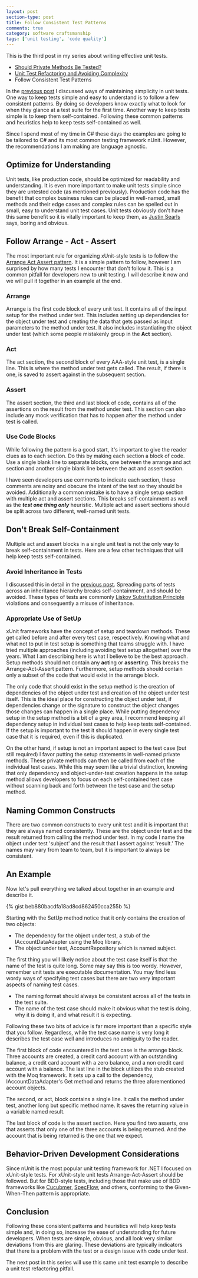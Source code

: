 ```yaml
---
layout: post
section-type: post
title: Follow Consistent Test Patterns
comments: true
category: software craftsmanship
tags: ['unit testing', 'code quality']
---
```


This is the third post in my series about writing effective unit tests.  
 
* [Should Private Methods Be Tested?](/2016/02/14/should-private-methods-be-tested.html)
* [Unit Test Refactoring and Avoiding Complexity](/2016/03/22/unit-test-refactoring-avoiding-complexity.html)
* Follow Consistent Test Patterns
 
In the [previous post](/2016/03/22/unit-test-refactoring-avoiding-complexity.html) I discussed ways of maintaining simplicity in unit tests. One way to keep tests simple and easy to understand is to follow a few consistent patterns. By doing so developers know exactly what to look for when they glance at a test suite for the first time. Another way to keep tests simple is to keep them self-contained. Following these common patterns and heuristics help to keep tests self-contained as well. 

Since I spend most of my time in C# these days the examples are going to be tailored to C# and its most common testing framework nUnit. However, the recommendations I am making are language agnostic.

## Optimize for Understanding

Unit tests, like production code, should be optimized for readability and understanding. It is even more important to make unit tests simple since they are untested code (as mentioned previously). Production code has the benefit that complex business rules can be placed in well-named, small methods and their edge cases and complex rules can be spelled out in small, easy to understand unit test cases. Unit tests obviously don't have this same benefit so it is vitally important to keep them, as [Justin Searls](https://twitter.com/searls) says, boring and obvious.

## Follow Arrange - Act - Assert
The most important rule for organizing xUnit-style tests is to follow the [Arrange Act Assert pattern](http://c2.com/cgi/wiki?ArrangeActAssert). It is a simple pattern to follow, however I am surprised by how many tests I encounter that don't follow it. This is a common pitfall for developers new to unit testing. I will describe it now and we will pull it together in an example at the end.  

### Arrange 
Arrange is the first code block of every unit test. It contains all of the input setup for the method under test. This includes setting up dependencies for the object under test and creating the data that gets passed as input parameters to the method under test. It also includes instantiating the object under test (which some people mistakenly group in the **Act** section).

### Act
The act section, the second block of every AAA-style unit test, is a single line. This is where the method under test gets called. The result, if there is one, is saved to assert against in the subsequent section. 

### Assert
The assert section, the third and last block of code, contains all of the assertions on the result from the method under test. This section can also include any mock verification that has to happen after the method under test is called.

### Use Code Blocks
While following the pattern is a good start, it's important to give the reader clues as to each section. Do this by making each section a block of code. Use a single blank line to separate blocks, one between the arrange and act section and another single blank line between the act and assert section.  

I have seen developers use comments to indicate each section, these comments are noisy and obscure the intent of the test so they should be avoided. Additionally a common mistake is to have a single setup section with multiple act and assert sections. This breaks self-containment as well as the ***test one thing only*** heuristic. Multiple act and assert sections should be split across two different, well-named unit tests.
 
## Don't Break Self-Containment
Multiple act and assert blocks in a single unit test is not the only way to break self-containment in tests. Here are a few other techniques that will help keep tests self-contained.

### Avoid Inheritance in Tests
I discussed this in detail in the [previous post](/2016/03/22/unit-test-refactoring-avoiding-complexity.html). Spreading parts of tests across an inheritance hierarchy breaks self-containment, and should be avoided. These types of tests are commonly [Liskov Substitution Principle](https://en.wikipedia.org/wiki/Liskov_substitution_principle) violations and consequently a misuse of inheritance. 

### Appropriate Use of SetUp
xUnit frameworks have the concept of setup and teardown methods. These get called before and after every test case, respectively. Knowing what and what not to put in test setup is something that teams struggle with. I have tried multiple approaches (including avoiding test setup altogether) over the years. What I am describing here is what I believe to be the best approach. Setup methods should not contain any **act**ing or **assert**ing. This breaks the Arrange-Act-Assert pattern. Furthermore, setup methods should contain only a subset of the code that would exist in the arrange block. 

The only code that should exist in the setup method is the creation of dependencies of the object under test and creation of the object under test itself. This is the ideal place for constructing the object under test, if dependencies change or the signature to construct the object changes those changes can happen in a single place. While putting dependency setup in the setup method is a bit of a grey area, I recommend keeping all dependency setup in individual test cases to help keep tests self-contained. If the setup is important to the test it should happen in every single test case that it is required, even if this is duplicated. 

On the other hand, if setup is not an important aspect to the test case (but still required) I favor putting the setup statements in well-named private methods. These private methods can then be called from each of the individual test cases. While this may seem like a trivial distinction, knowing that only dependency and object-under-test creation happens in the setup method allows developers to focus on each self-contained test case without scanning back and forth between the test case and the setup method.

## Naming Common Constructs
There are two common constructs to every unit test and it is important that they are always named consistently. These are the object under test and the result returned from calling the method under test. In my code I name the object under test 'subject' and the result that I assert against 'result.' The names may vary from team to team, but it is important to always be consistent. 

## An Example
Now let's pull everything we talked about together in an example and describe it.

{% gist beb880bacdfa18ad8cd862450cca255b %}

Starting with the SetUp method notice that it only contains the creation of two objects:  

* The dependency for the object under test, a stub of the IAccountDataAdapter using the Moq library.  
* The object under test, AccountRepository which is named subject.

The first thing you will likely notice about the test case itself is that the name of the test is quite long. Some may say this is too wordy. However, remember unit tests are executable documentation. You may find less wordy ways of specifying test cases but there are two very important aspects of naming test cases. 

* The naming format should always be consistent across all of the tests in the test suite.
* The name of the test case should make it obvious what the test is doing, why it is doing it, and what result it is expecting.

Following these two bits of advice is far more important than a specific style that you follow. Regardless, while the test case name is very long it describes the test case well and introduces no ambiguity to the reader.

The first block of code encountered in the test case is the arrange block. Three accounts are created, a credit card account with an outstanding balance, a credit card account with a zero balance, and a non credit card account with a balance. The last line in the block utilizes the stub created with the Moq framework. It sets up a call to the dependency, IAccountDataAdapter's Get method and returns the three aforementioned account objects.

The second, or act, block contains a single line. It calls the method under test, another long but specific method name. It saves the returning value in a variable named result.

The last block of code is the assert section. Here you find two asserts, one that asserts that only one of the three accounts is being returned. And the account that is being returned is the one that we expect.

## Behavior-Driven Development Considerations

Since nUnit is the most popular unit testing framework for .NET I focused on xUnit-style tests. For xUnit-style unit tests Arrange-Act-Assert should be followed. But for BDD-style tests, including those that make use of BDD frameworks like [Cucubmer](https://cucumber.io/), [SpecFlow](http://www.specflow.org/), and others, conforming to the Given-When-Then pattern is appropriate. 

## Conclusion
Following these consistent patterns and heuristics will help keep tests simple and, in doing so, increase the ease of understanding for future developers. When tests are simple, obvious, and all look very similar deviations from this are glaring. These deviations are typically indicators that there is a problem with the test or a design issue with code under test. 

The next post in this series will use this same unit test example to describe a unit test refactoring pitfall.
